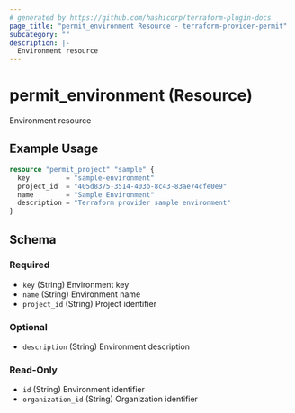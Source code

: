 ```yaml
---
# generated by https://github.com/hashicorp/terraform-plugin-docs
page_title: "permit_environment Resource - terraform-provider-permit"
subcategory: ""
description: |-
  Environment resource
---
```


# permit_environment (Resource)

Environment resource

## Example Usage

```terraform
resource "permit_project" "sample" {
  key         = "sample-environment"
  project_id  = "405d8375-3514-403b-8c43-83ae74cfe0e9"
  name        = "Sample Environment"
  description = "Terraform provider sample environment"
}
```

<!-- schema generated by tfplugindocs -->
## Schema

### Required

- `key` (String) Environment key
- `name` (String) Environment name
- `project_id` (String) Project identifier

### Optional

- `description` (String) Environment description

### Read-Only

- `id` (String) Environment identifier
- `organization_id` (String) Organization identifier


